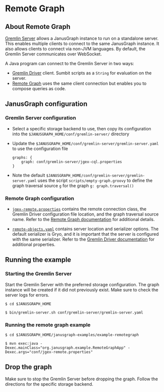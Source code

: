 # Remote Graph

## About Remote Graph

[Gremlin Server](http://tinkerpop.apache.org/docs/3.2.6/reference/#gremlin-server)
allows a JanusGraph instance to run on a standalone server. This enables
multiple clients to connect to the same JanusGraph instance. It also allows
clients to connect via non-JVM languages. By default, the Gremlin Server
communicates over WebSocket.

A Java program can connect to the Gremlin Server in two ways:
* [Gremlin Driver](http://tinkerpop.apache.org/docs/3.2.6/reference/#connecting-via-java)
client. Sumbit scripts as a `String` for evaluation on the server.
* [Remote Graph](http://tinkerpop.apache.org/docs/3.2.6/reference/#connecting-via-remotegraph)
uses the same client connection but enables you to compose queries as code.

## JanusGraph configuration

### Gremlin Server configuration

* Select a specific storage backend to use, then copy its configuration into
the `$JANUSGRAPH_HOME/conf/gremlin-server/` directory

* Update the `$JANUSGRAPH_HOME/conf/gremlin-server/gremlin-server.yaml` to
use the configuration file

    ```
    graphs: {
        graph: conf/gremlin-server/jgex-cql.properties
    }
    ```

* Note the default `$JANUSGRAPH_HOME/conf/gremlin-server/gremlin-server.yaml`
uses the script `scripts/empty-graph.groovy` to define the graph traversal source
`g` for the graph `g: graph.traversal()`

### Remote Graph configuration

* [`jgex-remote.properties`](conf/jgex-remote.properties) contains the remote
connection class, the Gremlin Driver configuration file location, and the graph
traversal source name. Refer to the [Remote Graph documentation](http://tinkerpop.apache.org/docs/3.2.6/reference/#connecting-via-remotegraph)
for additional details.

* [`remote-objects.yaml`](conf/remote-objects.yaml) contains server location
and serializer options. The default serializer is Gryo, and it is important
that the server is configured with the same serializer. Refer to the
[Gremlin Driver documentation](http://tinkerpop.apache.org/docs/3.2.6/reference/#_configuration)
for additional properties.

## Running the example

### Starting the Gremlin Server

Start the Gremlin Server with the preferred storage configuration. The graph
instance will be created if it did not previously exist. Make sure to check
the server logs for errors.

```
$ cd $JANUSGRAPH_HOME

$ bin/gremlin-server.sh conf/gremlin-server/gremlin-server.yaml
```

### Running the remote graph example

```
$ cd $JANUSGRAPH_HOME/janusgraph-examples/example-remotegraph

$ mvn exec:java -Dexec.mainClass="org.janusgraph.example.RemoteGraphApp" -Dexec.args="conf/jgex-remote.properties"
```

## Drop the graph

Make sure to stop the Gremlin Server before dropping the graph. Follow the
directions for the specific storage backend.
